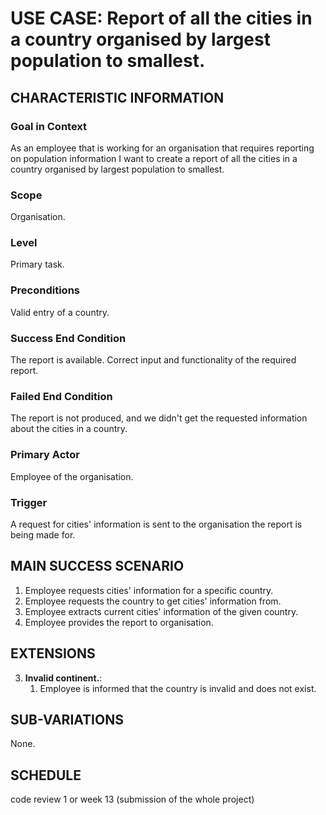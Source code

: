 # USE CASE:  Report of all the cities in a country organised by largest population to smallest.

## CHARACTERISTIC INFORMATION

### Goal in Context

As an employee that is working for an organisation that requires reporting on population information I want to create a report of all the cities in a country organised by largest population to smallest.

### Scope

Organisation.

### Level

Primary task.

### Preconditions

Valid entry of a country.

### Success End Condition

The report is available. Correct input and functionality of the required report.

### Failed End Condition

The report is not produced, and we didn't get the requested information about the cities in a country.

### Primary Actor

Employee of the organisation.

### Trigger

A request for cities' information is sent to the organisation the report is being made for.

## MAIN SUCCESS SCENARIO

1. Employee requests cities' information for a specific country.
2. Employee requests the country to get cities' information from.
3. Employee extracts current cities' information of the given country.
4. Employee provides the report to organisation.

## EXTENSIONS

3. **Invalid continent.**:
    1. Employee is informed that the country is invalid and does not exist.

## SUB-VARIATIONS

None.

## SCHEDULE

code review 1 or week 13 (submission of the whole project)